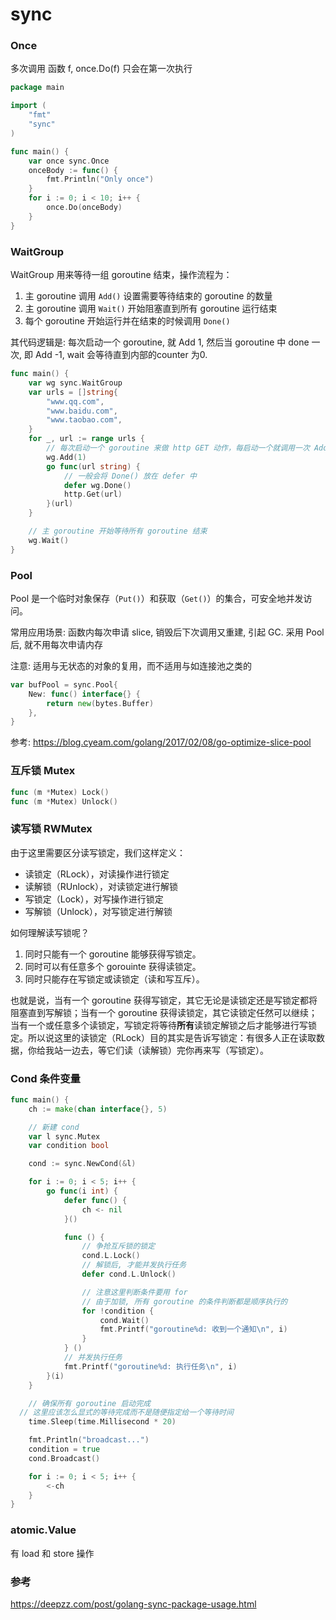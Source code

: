 # sync

### Once

多次调用 函数 f, once.Do(f) 只会在第一次执行

```go
package main

import (
	"fmt"
	"sync"
)

func main() {
	var once sync.Once
	onceBody := func() {
		fmt.Println("Only once")
	}
	for i := 0; i < 10; i++ {
		once.Do(onceBody)
	}
}

```

### WaitGroup

WaitGroup 用来等待一组 goroutine 结束，操作流程为：

1. 主 goroutine 调用 `Add()` 设置需要等待结束的 goroutine 的数量
2. 主 goroutine 调用 `Wait()` 开始阻塞直到所有 goroutine 运行结束
3. 每个 goroutine 开始运行并在结束的时候调用 `Done()` 

其代码逻辑是: 每次启动一个 goroutine, 就 Add 1, 然后当 goroutine 中 done 一次, 即 Add -1, wait 会等待直到内部的counter 为0.

```go
func main() {
	var wg sync.WaitGroup
	var urls = []string{
		"www.qq.com",
		"www.baidu.com",
		"www.taobao.com",
	}
	for _, url := range urls {
		// 每次启动一个 goroutine 来做 http GET 动作，每启动一个就调用一次 Add()
		wg.Add(1)
		go func(url string) {
			// 一般会将 Done() 放在 defer 中
			defer wg.Done()
			http.Get(url)
		}(url)
	}

	// 主 goroutine 开始等待所有 goroutine 结束
	wg.Wait()
}
```

### Pool

Pool 是一个临时对象保存（`Put()`）和获取（`Get()`）的集合，可安全地并发访问。

常用应用场景: 函数内每次申请 slice, 销毁后下次调用又重建, 引起 GC. 采用 Pool 后, 就不用每次申请内存

注意: 适用与无状态的对象的复用，而不适用与如连接池之类的

```go
var bufPool = sync.Pool{
	New: func() interface{} {
		return new(bytes.Buffer)
	},
}
```

参考: https://blog.cyeam.com/golang/2017/02/08/go-optimize-slice-pool

### 互斥锁 Mutex

```go
func (m *Mutex) Lock()
func (m *Mutex) Unlock()
```

### 读写锁 RWMutex

由于这里需要区分读写锁定，我们这样定义：

- 读锁定（RLock），对读操作进行锁定
- 读解锁（RUnlock），对读锁定进行解锁
- 写锁定（Lock），对写操作进行锁定
- 写解锁（Unlock），对写锁定进行解锁

如何理解读写锁呢？

1. 同时只能有一个 goroutine 能够获得写锁定。
2. 同时可以有任意多个 gorouinte 获得读锁定。
3. 同时只能存在写锁定或读锁定（读和写互斥）。

也就是说，当有一个 goroutine 获得写锁定，其它无论是读锁定还是写锁定都将阻塞直到写解锁；当有一个 goroutine 获得读锁定，其它读锁定任然可以继续；当有一个或任意多个读锁定，写锁定将等待**所有**读锁定解锁之后才能够进行写锁定。所以说这里的读锁定（RLock）目的其实是告诉写锁定：有很多人正在读取数据，你给我站一边去，等它们读（读解锁）完你再来写（写锁定）。

### Cond 条件变量

```go
func main() {
	ch := make(chan interface{}, 5)

	// 新建 cond
	var l sync.Mutex
	var condition bool

	cond := sync.NewCond(&l)

	for i := 0; i < 5; i++ {
		go func(i int) {
			defer func() {
				ch <- nil
			}()

			func () {
				// 争抢互斥锁的锁定
				cond.L.Lock()
				// 解锁后, 才能并发执行任务
				defer cond.L.Unlock()

				// 注意这里判断条件要用 for
				// 由于加锁, 所有 goroutine 的条件判断都是顺序执行的
				for !condition {
					cond.Wait()
					fmt.Printf("goroutine%d: 收到一个通知\n", i)
				}
			} ()
			// 并发执行任务
			fmt.Printf("goroutine%d: 执行任务\n", i)
		}(i)
	}

	// 确保所有 goroutine 启动完成
  // 这里应该怎么显式的等待完成而不是随便指定给一个等待时间
	time.Sleep(time.Millisecond * 20)

	fmt.Println("broadcast...")
	condition = true
	cond.Broadcast()

	for i := 0; i < 5; i++ {
		<-ch
	}
}
```

### atomic.Value

有 load 和 store 操作

### 参考

https://deepzz.com/post/golang-sync-package-usage.html
